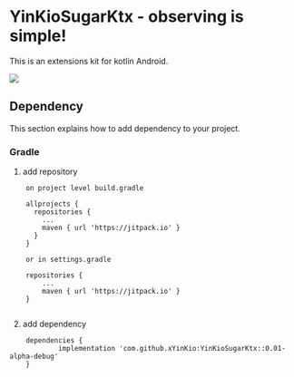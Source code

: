 # YinKioSugarKtx - observing is simple!

This is an extensions kit for kotlin Android.

[![](https://jitpack.io/v/JamyCake/YinKioSugarKtx.svg)](https://jitpack.io/#JamyCake/YinKioSugarKtx)

## Dependency

This section explains how to add dependency to your project.

### Gradle

1. add repository
```
    on project level build.gradle
    
    allprojects {
      repositories {
        ...
        maven { url 'https://jitpack.io' }
      }
    }
    
    or in settings.gradle
    
    repositories {
        ...
        maven { url 'https://jitpack.io' }
    }
    
```
2. add dependency
```
    dependencies {
            implementation 'com.github.xYinKio:YinKioSugarKtx::0.01-alpha-debug'
    }
```
